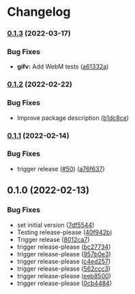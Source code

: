 # Changelog

### [0.1.3](https://github.com/thumbor/thumbor-plugins/compare/thumbor-plugins-gifv-v0.1.2...thumbor-plugins-gifv-v0.1.3) (2022-03-17)


### Bug Fixes

* **gifv:** Add WebM tests ([a61332a](https://github.com/thumbor/thumbor-plugins/commit/a61332a864e73debdb94f1527a8f4d17d26e947d))

### [0.1.2](https://github.com/thumbor/thumbor-plugins/compare/thumbor-plugins-gifv-v0.1.1...thumbor-plugins-gifv-v0.1.2) (2022-02-22)


### Bug Fixes

* Improve package description ([b1dc8ce](https://github.com/thumbor/thumbor-plugins/commit/b1dc8ce2958ea0fd08d64a776fbe4972844e1247))

### [0.1.1](https://github.com/thumbor/thumbor-plugins/compare/thumbor-plugins-gifv-v0.1.0...thumbor-plugins-gifv-v0.1.1) (2022-02-14)


### Bug Fixes

* trigger release ([#50](https://github.com/thumbor/thumbor-plugins/issues/50)) ([a76f637](https://github.com/thumbor/thumbor-plugins/commit/a76f637ff14c326cb0d7987948a974ba807e83ff))

## 0.1.0 (2022-02-13)


### Bug Fixes

* set initial version ([7df5544](https://github.com/thumbor/thumbor-plugins/commit/7df5544d5c372c05549c1ada1dab294af23c6fcf))
* Testing release-please ([40f942b](https://github.com/thumbor/thumbor-plugins/commit/40f942ba1f427c82138827438be680f0438a1518))
* Trigger release ([8012ca7](https://github.com/thumbor/thumbor-plugins/commit/8012ca7dd35a19cb00208312de3560800dcca661))
* trigger release-please ([bc27734](https://github.com/thumbor/thumbor-plugins/commit/bc27734ca3e0aa3b55f7dde6dad8dd3038713a75))
* trigger release-please ([957b0e3](https://github.com/thumbor/thumbor-plugins/commit/957b0e3c06c798087b83f7034d27d740a2c1faaf))
* trigger release-please ([c4ed257](https://github.com/thumbor/thumbor-plugins/commit/c4ed2571b38319da4e625c356a5c24475330275a))
* trigger release-please ([562ccc3](https://github.com/thumbor/thumbor-plugins/commit/562ccc3c319fcb5886294f6717fbfa7ca4f3ab3e))
* trigger release-please ([eeb8500](https://github.com/thumbor/thumbor-plugins/commit/eeb850087653f227f8694f0d3fb43d4cfc831518))
* trigger release-please ([0cb4484](https://github.com/thumbor/thumbor-plugins/commit/0cb44843244fd0140597cab414f9a1a6fe908440))
